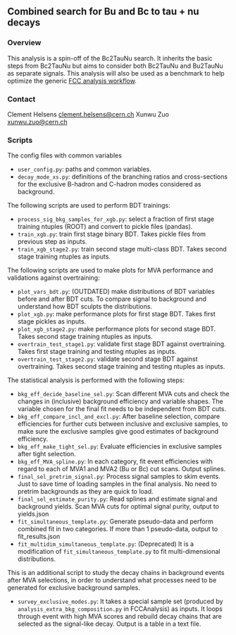 ## Combined search for Bu and Bc to tau + nu decays

### Overview

This analysis is a spin-off of the Bc2TauNu search.
It inherits the basic steps from Bc2TauNu but aims to consider both Bc2TauNu and Bu2TauNu as separate signals.
This analysis will also be used as a benchmark to help optimize the generic [FCC analysis workflow](https://github.com/HEP-FCC/FCCAnalyses).

### Contact

Clement Helsens <clement.helsens@cern.ch>
Xunwu Zuo <xunwu.zuo@cern.ch>


### Scripts

The config files with common variables
- `user_config.py`: paths and common variables.
- `decay_mode_xs.py`: definitions of the branching ratios and cross-sections for the exclusive B-hadron and C-hadron modes considered as background.

The following scripts are used to perform BDT trainings:
- `process_sig_bkg_samples_for_xgb.py`: select a fraction of first stage training ntuples (ROOT) and convert to pickle files (pandas). 
- `train_xgb.py`: train first stage binary BDT. Takes pickle files from previous step as inputs.
- `train_xgb_stage2.py`: train second stage multi-class BDT. Takes second stage training ntuples as inputs.

The following scripts are used to make plots for MVA performance and validations against overtraining:
- `plot_vars_bdt.py`: (OUTDATED) make distributions of BDT variables before and after BDT cuts. To compare signal to background and understand how BDT sculpts the distributions.
- `plot_xgb.py`: make performance plots for first stage BDT. Takes first stage pickles as inputs.
- `plot_xgb_stage2.py`: make performance plots for second stage BDT. Takes second stage training ntuples as inputs.
- `overtrain_test_stage1.py`: validate first stage BDT against overtraining. Takes first stage training and testing ntuples as inputs.
- `overtrain_test_stage2.py`: validate second stage BDT against overtraining. Takes second stage training and testing ntuples as inputs.

The statistical analysis is performed with the following steps:
- `bkg_eff_decide_baseline_sel.py`: Scan different MVA cuts and check the changes in (inclusive) background efficiency and variable shapes. The variable chosen for the final fit needs to be independent from BDT cuts.
- `bkg_eff_compare_incl_and_excl.py`: After baseline selection, compare efficiencies for further cuts between inclusive and exclusive samples, to make sure the exclusive samples give good estimates of background efficiency.
- `bkg_eff_make_tight_sel.py`: Evaluate efficiencies in exclusive samples after tight selection.
- `bkg_eff_MVA_spline.py`: In each category, fit event efficiencies with regard to each of MVA1 and MVA2 (Bu or Bc) cut scans. Output splines.
- `final_sel_pretrim_signal.py`: Process signal samples to skim events. Just to save time of loading samples in the final analysis. No need to pretrim backgrounds as they are quick to load.
- `final_sel_estimate_purity.py`: Read splines and estimate signal and background yields. Scan MVA cuts for optimal signal purity, output to yields.json
- `fit_simultaneous_template.py`: Generate pseudo-data and perform combined fit in two categories. If more than 1 pseudo-data, output to fit_results.json
- `fit_multidim_simultaneous_template.py`: (Deprecated) It is a modification of `fit_simultaneous_template.py` to fit multi-dimensional distributions. 
 

This is an additional script to study the decay chains in background events after MVA selections, in order to understand what processes need to be generated for exclusive background samples.
- `survey_exclusive_modes.py`: It takes a special sample set (produced by `analysis_extra_bkg_composition.py` in FCCAnalysis) as inputs. It loops through event with high MVA scores and rebuild decay chains that are selected as the signal-like decay. Output is a table in a text file.

